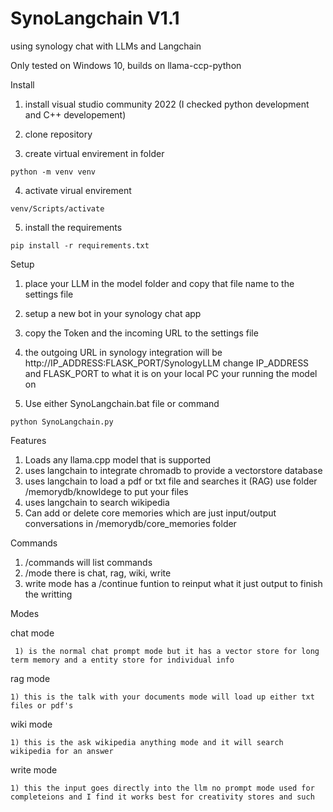 # SynoLangchain V1.1

using synology chat with LLMs and Langchain

Only tested on Windows 10, builds on llama-ccp-python 


Install
  
  1) install visual studio community 2022 (I checked python development and C++ developement)
  
  2) clone repository
  
  3) create virtual envirement in folder    
    
    python -m venv venv
  
  4) activate virual envirement             
  
    venv/Scripts/activate
 
  5) install the requirements
    
    pip install -r requirements.txt
     
Setup

  1) place your LLM in the model folder and copy that file name to the settings file
  
  2) setup a new bot in your synology chat app
  
  3) copy the Token and the incoming URL to the settings file
  
  4) the outgoing URL in synology integration will be http://IP_ADDRESS:FLASK_PORT/SynologyLLM change IP_ADDRESS and FLASK_PORT to what it is on your local PC your running the model on
  
  5) Use either SynoLangchain.bat file or command
  
    python SynoLangchain.py

Features
  
  1) Loads any llama.cpp model that is supported
  2) uses langchain to integrate chromadb to provide a vectorstore database
  3) uses langchain to load a pdf or txt file and searches it (RAG)
     use folder /memorydb/knowldege to put your files
  5) uses langchain to search wikipedia
  6) Can add or delete core memories which are just input/output conversations in /memorydb/core_memories folder

Commands

  1) /commands will list commands
  2) /mode there is chat, rag, wiki, write
  3) write mode has a /continue funtion to reinput what it just output to finish the writting

Modes

  chat mode
  
     1) is the normal chat prompt mode but it has a vector store for long term memory and a entity store for individual info

  rag mode
  
    1) this is the talk with your documents mode will load up either txt files or pdf's

  wiki mode
  
    1) this is the ask wikipedia anything mode and it will search wikipedia for an answer

  write mode
  
    1) this the input goes directly into the llm no prompt mode used for completeions and I find it works best for creativity stores and such
